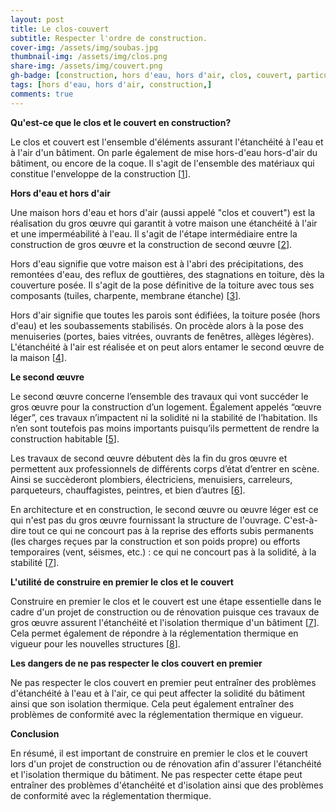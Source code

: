 ```yaml
---
layout: post
title: Le clos-couvert
subtitle: Respecter l'ordre de construction.
cover-img: /assets/img/soubas.jpg
thumbnail-img: /assets/img/clos.png
share-img: /assets/img/couvert.png
gh-badge: [construction, hors d'eau, hors d'air, clos, couvert, particulier, maison, individuel, villa, réglementation,]
tags: [hors d'eau, hors d'air, construction,]
comments: true
---
```


**Qu'est-ce que le clos et le couvert en construction?**

Le clos et couvert est l'ensemble d'éléments assurant l'étanchéité à l'eau et à l'air d'un bâtiment. On parle également de mise hors-d'eau hors-d'air du bâtiment, ou encore de la coque. Il s'agit de l'ensemble des matériaux qui constitue l'enveloppe de la construction [[1](https://bing.com/search?q=clos+et+couvert+en+construction)].

**Hors d'eau et hors d'air**

Une maison hors d'eau et hors d'air (aussi appelé "clos et couvert") est la réalisation du gros œuvre qui garantit à votre maison une étanchéité à l'air et une imperméabilité à l'eau. Il s'agit de l'étape intermédiaire entre la construction de gros œuvre et la construction de second œuvre [[2](https://www.habitatpresto.com/mag/construction/maison/maison-hors-eau-air-definition)].

Hors d'eau signifie que votre maison est à l'abri des précipitations, des remontées d'eau, des reflux de gouttières, des stagnations en toiture, dès la couverture posée. Il s'agit de la pose définitive de la toiture avec tous ses composants (tuiles, charpente, membrane étanche) [[3](https://construction-maison.ooreka.fr/astuce/voir/587615/maison-hors-d-eau-et-hors-d-air)].

Hors d'air signifie que toutes les parois sont édifiées, la toiture posée (hors d'eau) et les soubassements stabilisés. On procède alors à la pose des menuiseries (portes, baies vitrées, ouvrants de fenêtres, allèges légères). L'étanchéité à l'air est réalisée et on peut alors entamer le second œuvre de la maison [[4](https://www.m-habitat.fr/terrassement-et-fondation/maconnerie/maison-hors-d-eau-hors-d-air-qu-est-ce-que-cela-signifie-3836_A)].

**Le second œuvre**

Le second œuvre concerne l’ensemble des travaux qui vont succéder le gros œuvre pour la construction d’un logement. Également appelés “œuvre léger”, ces travaux n’impactent ni la solidité ni la stabilité de l’habitation. Ils n’en sont toutefois pas moins importants puisqu’ils permettent de rendre la construction habitable [[5](https://www.obat.fr/blog/second-oeuvre/)].

Les travaux de second œuvre débutent dès la fin du gros œuvre et permettent aux professionnels de différents corps d’état d’entrer en scène. Ainsi se succèderont plombiers, électriciens, menuisiers, carreleurs, parqueteurs, chauffagistes, peintres, et bien d’autres [[6](https://fr.wikipedia.org/wiki/Second_%C5%93uvre)].

En architecture et en construction, le second œuvre ou œuvre léger est ce qui n'est pas du gros œuvre fournissant la structure de l'ouvrage. C'est-à-dire tout ce qui ne concourt pas à la reprise des efforts subis permanents (les charges reçues par la construction et son poids propre) ou efforts temporaires (vent, séismes, etc.) : ce qui ne concourt pas à la solidité, à la stabilité [[7](https://www.adie.org/fiches-pratiques/quelle-reglementation-pour-les-chantiers-de-second-oeuvre-dans-le-batiment/)].


**L'utilité de construire en premier le clos et le couvert**

Construire en premier le clos et le couvert est une étape essentielle dans le cadre d'un projet de construction ou de rénovation puisque ces travaux de gros œuvre assurent l'étanchéité et l'isolation thermique d'un bâtiment [[7](https://www.obat.fr/blog/clos-couvert/)]. Cela permet également de répondre à la réglementation thermique en vigueur pour les nouvelles structures [[8](https://fr.wikipedia.org/wiki/Clos_et_couvert)].

**Les dangers de ne pas respecter le clos couvert en premier**

Ne pas respecter le clos couvert en premier peut entraîner des problèmes d'étanchéité à l'eau et à l'air, ce qui peut affecter la solidité du bâtiment ainsi que son isolation thermique. Cela peut également entraîner des problèmes de conformité avec la réglementation thermique en vigueur.

**Conclusion**

En résumé, il est important de construire en premier le clos et le couvert lors d'un projet de construction ou de rénovation afin d'assurer l'étanchéité et l'isolation thermique du bâtiment. Ne pas respecter cette étape peut entraîner des problèmes d'étanchéité et d'isolation ainsi que des problèmes de conformité avec la réglementation thermique.
